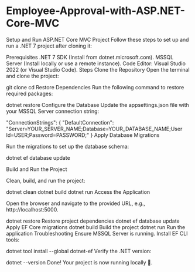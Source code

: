 ﻿# Employee-Approval-with-ASP.NET-Core-MVC
Setup and Run ASP.NET Core MVC Project
Follow these steps to set up and run a .NET 7 project after cloning it:

Prerequisites
.NET 7 SDK (Install from dotnet.microsoft.com).
MSSQL Server (Install locally or use a remote instance).
Code Editor: Visual Studio 2022 (or Visual Studio Code).
Steps
Clone the Repository
Open the terminal and clone the project:


git clone <repository-url>
cd <project-folder>
Restore Dependencies
Run the following command to restore required packages:

 
 
dotnet restore
Configure the Database
Update the appsettings.json file with your MSSQL Server connection string:

"ConnectionStrings": {
  "DefaultConnection": "Server=YOUR_SERVER_NAME;Database=YOUR_DATABASE_NAME;User Id=USER;Password=PASSWORD;"
}
Apply Database Migrations

Run the migrations to set up the database schema:


dotnet ef database update

Build and Run the Project

Clean, build, and run the project:


dotnet clean
dotnet build
dotnet run
Access the Application

Open the browser and navigate to the provided URL, e.g., http://localhost:5000.

 
dotnet restore	Restore project dependencies
dotnet ef database update	Apply EF Core migrations
dotnet build	Build the project
dotnet run	Run the application
Troubleshooting
Ensure MSSQL Server is running.
Install EF CLI tools:

dotnet tool install --global dotnet-ef
Verify the .NET version:

dotnet --version
Done! Your project is now running locally 🚀.
